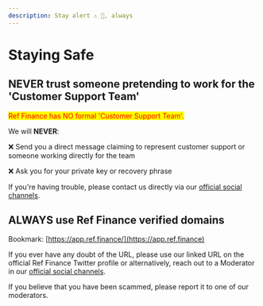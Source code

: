 ```yaml
---
description: Stay alert ⚠️ 👀, always
---
```


# Staying Safe

## NEVER trust someone pretending to work for the 'Customer Support Team' <a href="#trader-joe-has-no-formal-customer-support-team" id="trader-joe-has-no-formal-customer-support-team"></a>

<mark style="color:red;">Ref Finance has NO formal 'Customer Support Team'.</mark>

We will **NEVER**:

❌ Send you a direct message claiming to represent customer support or someone working directly for the team

❌ Ask you for your private key or recovery phrase&#x20;

​If you're having trouble, please contact us directly via our [official social channels](../community.md).

## ALWAYS use Ref Finance verified domains <a href="#always-use-trader-joe-verified-domains" id="always-use-trader-joe-verified-domains"></a>

Bookmark: [https://app.ref.finance/](https://app.ref.finance)

If you ever have any doubt of the URL, please use our linked URL on the official Ref Finance Twitter profile or alternatively, reach out to a Moderator in our [official social channels](../community.md).

If you believe that you have been scammed, please report it to one of our moderators.
